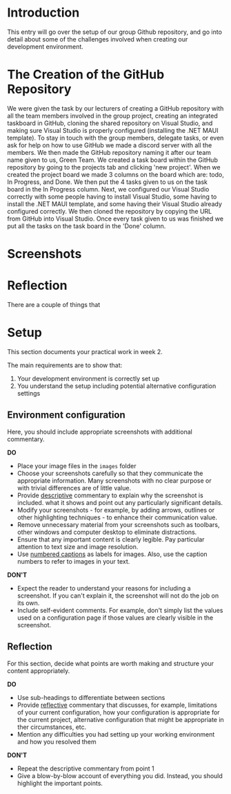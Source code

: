 # Introduction

This entry will go over the setup of our group Github repository, and go into detail 
about some of the challenges involved when creating our development environment.

# The Creation of the GitHub Repository

We were given the task by our lecturers of creating a GitHub repository with all the team 
members involved in the group project, creating an integrated taskboard in GitHub, cloning
the shared repository on Visual Studio, and making sure Visual Studio is properly configured 
(installing the .NET MAUI template). To stay in touch with the group members, delegate tasks,
or even ask for help on how to use GitHub we made a discord server with all the members. We 
then made the GitHub repository naming it after our team name given to us, Green Team. We 
created a task board within the GitHub repository by going to the projects tab and clicking
'new project'. When we created the project board we made 3 columns on the board which are:
todo, In Progress, and Done. We then put the 4 tasks given to us on the task board in the
In Progress column. Next, we configured our Visual Studio correctly with some people having
to install Visual Studio, some having to install the .NET MAUI template, and some having
their Visual Studio already configured correctly. We then cloned the repository by copying
the URL from GitHub into Visual Studio. Once every task given to us was finished we put all 
the tasks on the task board in the 'Done' column.

# Screenshots



# Reflection

There are a couple of things that









# Setup

This section documents your practical work in week 2.

The main requirements are to show that:

1. Your development environment is correctly set up
2. You understand the setup including potential alternative configuration settings

## Environment configuration

Here, you should include appropriate screenshots with additional commentary. 

**DO**

* Place your image files in the `images` folder
* Choose your screenshots carefully so that they communicate the appropriate information.
  Many screenshots with no clear purpose or with trivial differences are of little value.
* Provide <ins>descriptive</ins> commentary to explain why the screenshot is included. 
  what it shows and point out any particularly significant details.
* Modify your screenshots - for example, by adding arrows, outlines or other highlighting 
  techniques - to enhance their communication value.
* Remove unnecessary material from your screenshots such as toolbars, other windows and 
  computer desktop to eliminate distractions.
* Ensure that any important content is clearly legible. Pay particular attention to text
  size and image resolution.
* Use [numbered captions](https://towardsdev.com/3-ways-to-add-a-caption-to-an-image-using-markdown-f2ca30562be6) 
  as labels for images. Also, use the caption numbers to refer to images in your text.

**DON'T**

* Expect the reader to understand your reasons for including a screenshot. If you can't
  explain it, the screenshot will not do the job on its own.
* Include self-evident comments. For example, don't simply list the values used on a
  configuration page if those values are clearly visible in the screenshot.

## Reflection

For this section, decide what points are worth making and structure your content 
appropriately.

**DO**

* Use sub-headings to differentiate between sections
* Provide <ins>reflective</ins> commentary that discusses, for example, limitations of
  your current configuration, how your configuration is appropriate for the current 
  project, alternative configuration that might be appropriate in ther circumstances, 
  etc.
* Mention any difficulties you had setting up your working environment and how you 
  resolved them

**DON'T**

* Repeat the descriptive commentary from point 1
* Give a blow-by-blow account of everything you did. Instead, you should highlight 
  the important points.
